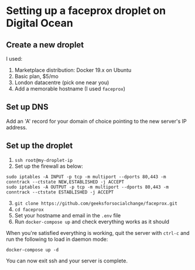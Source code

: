 # Setting up a faceprox droplet on Digital Ocean

## Create a new droplet

I used:

1. Marketplace distribution: Docker 19.x on Ubuntu
1. Basic plan, $5/mo
1. London datacentre (pick one near you)
1. Add a memorable hostname (I used `faceprox`)

## Set up DNS

Add an 'A' record for your domain of choice pointing to the new server's IP address.

## Set up the droplet

1. `ssh root@my-droplet-ip`
2. Set up the firewall as below:

```
sudo iptables -A INPUT -p tcp -m multiport --dports 80,443 -m conntrack --ctstate NEW,ESTABLISHED -j ACCEPT
sudo iptables -A OUTPUT -p tcp -m multiport --dports 80,443 -m conntrack --ctstate ESTABLISHED -j ACCEPT
```

3. `git clone https://github.com/geeksforsocialchange/faceprox.git`
4. `cd faceprox`
5. Set your hostname and email in the `.env` file
6. Run `docker-compose up` and check everything works as it should

When you're satisfied everything is working, quit the server with `ctrl-c` and run the following to load in daemon mode:

```
docker-compose up -d
```

You can now exit ssh and your server is complete.
